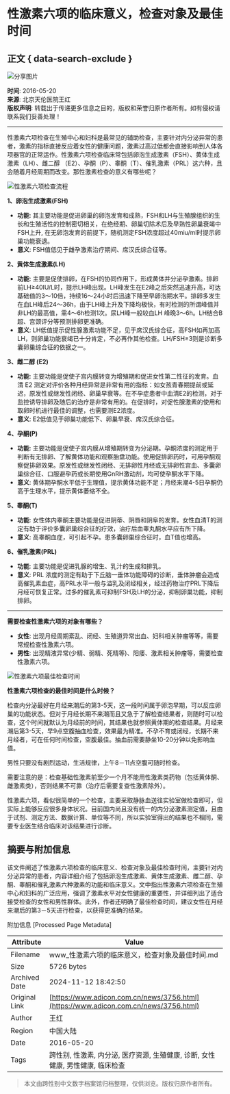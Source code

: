 # 性激素六项的临床意义，检查对象及最佳时间

## 正文 { data-search-exclude }


![分享图片](https://yourdomain.com/static/img/shareimg.png)

**时间**: 2016-05-20  
**来源**: 北京天伦医院王红  
**版权声明**: 转载出于传递更多信息之目的，版权和荣誉归原作者所有。如有侵权请联系我们妥善处理！  

---

性激素六项检查在生殖中心和妇科是最常见的辅助检查，主要针对内分泌异常的患者，激素的指标直接反应着女性的健康问题，激素过高过低都会直接影响到人体各项器官的正常运作。性激素六项检查临床常包括卵泡生成激素（FSH）、黄体生成激素（LH）、雌二醇 （E2）、孕酮（P）、睾酮（T）、催乳激素（PRL）这六种，且会随着月经周期而改变。那性激素检查的意义有哪些呢？

![性激素六项检查流程](https://yourdomain.com/images/20160520140050_037bd.png)

**1、卵泡生成激素(FSH)**

- **功能**: 其主要功能是促进卵巢的卵泡发育和成熟，FSH和LH与生殖腺组织的生长和生殖活性的控制密切相关，在绝经期、卵巢切除术后及早熟性卵巢衰竭中FSH上升, 在无卵泡发育的前提下，随机测定FSH浓度超过40miu/ml时提示卵巢功能衰退。
- **意义**: FSH值低见于雌孕激素治疗期间、席汉氏综合征等。

**2、黄体生成激素(LH)**

- **功能**: 主要是促使排卵，在FSH的协同作用下，形成黄体并分泌孕激素。排卵前LH≥40IU/L时，提示LH峰出现。LH峰发生在E2峰之后突然迅速升高，可达基础值的3～10倍，持续16～24小时后迅速下降至早卵泡期水平。排卵多发生在血LH峰后24～36h，由于LH峰上升及下降均极快，有时检测的所谓峰值并非LH的最高值，需4～6h检测1次。尿LH峰一般较血LH 峰晚3～6h。LH结合B超、宫颈评分等预测排卵更准确。
- **意义**: LH低值提示促性腺激素功能不足，见于席汉氏综合征，高FSH如再加高LH，则卵巢功能衰竭已十分肯定，不必再作其他检查。LH/FSH≥3则是诊断多囊卵巢综合征的依据之一。

**3、雌二醇 (E2)**

- **功能**: 主要功能是促使子宫内膜转变为增殖期和促进女性第二性征的发育。血清 E2 测定对评价各种月经异常是非常有用的指标：如女孩青春期提前或延迟，原发性或继发性闭经、卵巢早衰等。在不孕症患者中血清E2的检测，对于监控诱导排卵及随后的治疗是非常有用的。在促排时，对促性腺激素的使用和取卵时机进行最佳的调整，也需要测E2浓度。
- **意义**: E2低值见于卵巢功能低下、卵巢早衰、席汉氏综合征。

**4、孕酮(P)**

- **功能**: 主要功能是促使子宫内膜从增殖期转变为分泌期。孕酮浓度的测定用于判断有无排卵、了解黄体功能和观察胎盘功能。使用促排卵药时，可用孕酮观察促排卵效果。原发性或继发性闭经、无排卵性月经或无排卵性宫血、多囊卵巢综合征、口服避孕药或长期使用GnRH激动剂，均可使孕酮水平下降。
- **意义**: 黄体期孕酮水平低于生理值，提示黄体功能不足；月经来潮4-5日孕酮仍高于生理水平，提示黄体萎缩不全。

**5、睾酮(T)**

- **功能**: 女性体内睾酮主要功能是促进阴蒂、阴唇和阴阜的发育。女性血清T的测定有助于评价多囊卵巢综合征的疗效，治疗后血睾丸酮水平应有所下降。
- **意义**: 高睾酮血症，可引起不孕。患多囊卵巢综合征时，血T值也增高。

**6、催乳激素(PRL)**

- **功能**: 主要功能是促进乳腺的增生、乳汁的生成和排乳。
- **意义**: PRL 浓度的测定有助于下丘脑一垂体功能障碍的诊断，垂体肿瘤会造成高催乳素血症，高PRL水平一般与溢乳及闭经相关，经过药物治疗PRL下降后月经可恢复正常。过多的催乳素可抑制FSH及LH的分泌，抑制卵巢功能，抑制排卵。

---

**需要检查性激素六项的对象有哪些？**

- **女性**: 出现月经周期紊乱、闭经、生殖道异常出血、妇科相关肿瘤等等，需要常规检查性激素六项。
- **男性**: 出现精液异常(少精、弱精、死精等)、阳痿、激素相关肿瘤等，需要检查性激素六项。

![性激素六项最佳检查时间](https://yourdomain.com/images/20160520140056_2016f.png)

**性激素六项检查的最佳时间是什么时候？**

检查内分泌最好在月经来潮后的第3-5天，这一段时间属于卵泡早期，可以反应卵巢的功能状态。但对于月经长期不来潮而且又急于了解检查结果者，则随时可以检查，这个时间就默认为月经前的时间，其结果也就参照黄体期的检查结果。月经来潮后第3-5天，早9点空腹抽血检查，效果最为精准。不孕不育或闭经，长期不来月经者，可在任何时间检查，空腹最佳。抽血前需要静坐10-20分钟以免影响血值。

男性只要没有剧烈运动，生活规律，上午8－11点空腹可随时检查。

需要注意的是：检查基础性激素前至少一个月不能用性激素类药物（包括黄体酮、雌激素类），否则结果不可靠（治疗后需要复查性激素除外）。

性激素六项，看似很简单的一个检查，主要采取静脉血送往实验室做检查即可，但实际上能够反应很多身体状况。目前国内尚且没有统一的内分泌激素测定值，且由于试剂、测定方法、数据计算、单位等不同，所以实验室得出的结果也不相同，需要专业医生结合临床对该结果进行诊断。

## 摘要与附加信息

<!-- tcd_abstract -->
该文件阐述了性激素六项检查的临床意义、检查对象及最佳检查时间，主要针对内分泌异常的患者，内容详细介绍了包括卵泡生成激素、黄体生成激素、雌二醇、孕酮、睾酮和催乳激素六种激素的功能和临床意义。文中指出性激素六项检查在生殖中心和妇科的广泛应用，强调了激素水平对女性健康的重要性，并详细列出了适合接受检查的女性和男性群体。此外，作者还明确了最佳检查时间，建议女性在月经来潮后的第3－5天进行检查，以获得更准确的结果。
<!-- tcd_abstract_end -->

附加信息 [Processed Page Metadata]

| Attribute       | Value                                  |
|-----------------|----------------------------------------|
| Filename        | www_性激素六项的临床意义，检查对象及最佳时间.md                             |
| Size            | 5726 bytes                           |
| Archived Date   | 2024-11-12 18:42:50                             |
| Original Link   | [https://www.adicon.com.cn/news/3756.html](https://www.adicon.com.cn/news/3756.html)                       |
| Author          | 王红                               |
| Region          | 中国大陆                               |
| Date            | 2016-05-20                                 |
| Tags            | 跨性别, 性激素, 内分泌, 医疗资源, 生殖健康, 诊断, 女性健康, 男性健康, 临床检查                                 |
>
> 本文由跨性别中文数字档案馆归档整理，仅供浏览。版权归原作者所有。
>